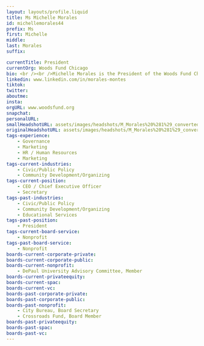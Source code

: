 ```yaml
---
layout: layouts/profile.liquid
title: Ms Michelle Morales
id: michellemorales44
prefix: Ms
first: Michelle
middle: 
last: Morales
suffix: 

currentTitle: President
currentOrg: Woods Fund Chicago
bio: <br /><br />Michelle Morales is the President of the Woods Fund Chicago. Prior to Woods Fund, Michelle led the Illinois chapter of the Mikva Challenge, a premier youth development civics organization that creates space for youth civic participation and leadership. Michelle’s background has been in the field of alternative education, focusing on and advocating for educational justice, first as a teacher at the Dr. Pedro Albizu Campos Alternative High School in Chicago’s Humboldt Park community and then as Associate Director at the Alternative Schools Network. In addition, she was a community organizer for 16 years in Chicago’s Puerto Rican community, advocating for community development, education justice, economic justice, and against the rapid gentrification of the neighborhood. Michelle has 25+ years of experience in the non-profit sector in Chicago.<br /><br />She received a BA in Latin American/Latino Studies from DePaul University, a Master's in Special Education from the University of Illinois at Chicago, and a Master's in Educational Leadership from Northeastern Illinois University. <br /><br />Michelle has used her varied career opportunities, her experiences as a first-generation U.S.-born Puerto Rican woman and her platform to raise awareness and consciousness about the power of youth voice, the continued marginalization of youth of color, utilizing community input in decision making, and the diasporic experiences of colonized peoples living in the United States. She is also a vocal advocate concerning racially equitable workplaces and strongly encourages organizations and companies to not only apply a racial equity and justice lens externally but internally as well. Michelle has used her expertise in restructuring organizations to bring a racial equity lens to her service on boards.<br /><br />Michelle is honored to lead Woods Fund Chicago, a foundation dedicated to funding the community organizing and public policy advocacy sector in Chicago.
linkedin: www.linkedin.com/in/morales-montes
tiktok: 
twitter: 
aboutme: 
insta: 
orgURL: www.woodsfund.org
snapchat: 
personalURL: 
smallHeadshotURL: assets/images/headshots/M_Morales%20%281%29_converted_scaled.avif
originalHeadshotURL: assets/images/headshots/M_Morales%20%281%29_converted_scaled.avif
tags-experience: 
    - Governance
    - Marketing
    - HR / Human Resources
    - Marketing
tags-current-industries: 
    - Civic/Public Policy
    - Community Development/Organizing
tags-current-position: 
    - CEO / Chief Executive Officer
    - Secretary
tags-past-industries: 
    - Civic/Public Policy
    - Community Development/Organizing
    - Educational Services
tags-past-position: 
    - President
tags-current-board-service: 
    - Nonprofit
tags-past-board-service: 
    - Nonprofit
boards-current-corporate-private: 
boards-current-corporate-public: 
boards-current-nonprofit: 
    - DePaul University Advisory Committee, Member
boards-current-privateequity: 
boards-current-spac: 
boards-current-vc: 
boards-past-corporate-private: 
boards-past-corporate-public: 
boards-past-nonprofit: 
    - City Bureau, Board Secretary
    - Crossroads Fund, Board Member
boards-past-privateequity: 
boards-past-spac: 
boards-past-vc: 
---
```

